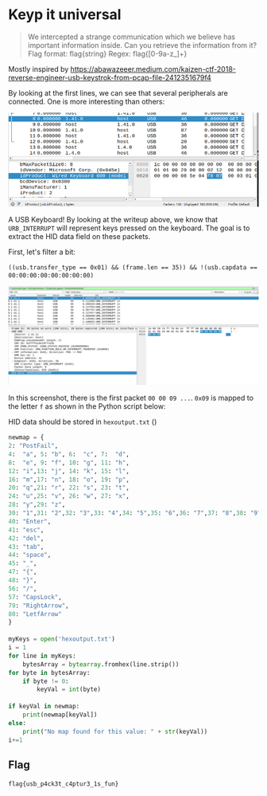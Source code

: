 # Keyp it universal

> We intercepted a strange communication which we believe has important information inside. Can you retrieve the information from it? Flag format: flag{string} Regex: flag{[0-9a-z_]+}

Mostly inspired by https://abawazeeer.medium.com/kaizen-ctf-2018-reverse-engineer-usb-keystrok-from-pcap-file-2412351679f4

By looking at the first lines, we can see that several peripherals are connected. One is more interesting than others:

![image-20210811120649374](img/image-20210811120649374.png)

A USB Keyboard! By looking at the writeup above, we know that `URB_INTERRUPT` will represent keys pressed on the keyboard. The goal is to extract the HID data field on these packets.

First, let's filter a bit:

```
((usb.transfer_type == 0x01) && (frame.len == 35)) && !(usb.capdata == 00:00:00:00:00:00:00:00)
```

![image-20210811120225469](img/image-20210811120225469.png)

In this screenshot, there is the first packet `00 00 09 ...`. `0x09` is mapped to the letter `f` as shown in the Python script below:

HID data should be stored in `hexoutput.txt` ()

```python
newmap = {
2: "PostFail",
4:  "a", 5: "b", 6:  "c", 7:  "d",
8:  "e", 9: "f", 10: "g", 11: "h",
12: "i",13: "j", 14: "k", 15: "l",
16: "m",17: "n", 18: "o", 19: "p",
20: "q",21: "r", 22: "s", 23: "t",
24: "u",25: "v", 26: "w", 27: "x",
28: "y",29: "z",
30: "1",31: "2",32: "3",33: "4",34: "5",35: "6",36: "7",37: "8",38: "9",39: "0",
40: "Enter",
41: "esc",
42: "del",
43: "tab",
44: "space",
45: "_",
47: "{",
48: "}",
56: "/",
57: "CapsLock",
79: "RightArrow",
80: "LetfArrow"
}

myKeys = open('hexoutput.txt')
i = 1
for line in myKeys:
    bytesArray = bytearray.fromhex(line.strip())
for byte in bytesArray:
    if byte != 0:
        keyVal = int(byte)

if keyVal in newmap:
    print(newmap[keyVal])
else:
    print("No map found for this value: " + str(keyVal))
i+=1
```

## Flag

```
flag{usb_p4ck3t_c4ptur3_1s_fun}
```

